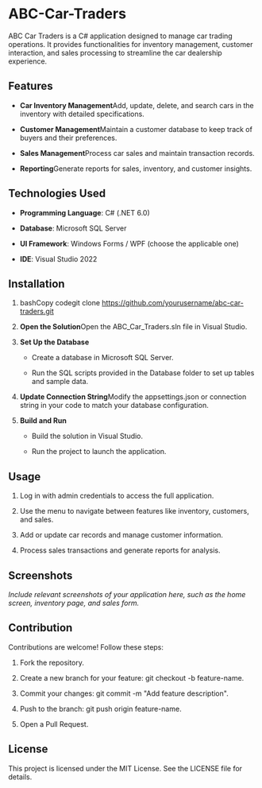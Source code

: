 # ABC-Car-Traders

ABC Car Traders is a C# application designed to manage car trading operations. It provides functionalities for inventory management, customer interaction, and sales processing to streamline the car dealership experience.

Features
--------

*   **Car Inventory Management**Add, update, delete, and search cars in the inventory with detailed specifications.
    
*   **Customer Management**Maintain a customer database to keep track of buyers and their preferences.
    
*   **Sales Management**Process car sales and maintain transaction records.
    
*   **Reporting**Generate reports for sales, inventory, and customer insights.
    

Technologies Used
-----------------

*   **Programming Language**: C# (.NET 6.0)
    
*   **Database**: Microsoft SQL Server
    
*   **UI Framework**: Windows Forms / WPF (choose the applicable one)
    
*   **IDE**: Visual Studio 2022
    

Installation
------------

1.  bashCopy codegit clone https://github.com/yourusername/abc-car-traders.git
    
2.  **Open the Solution**Open the ABC\_Car\_Traders.sln file in Visual Studio.
    
3.  **Set Up the Database**
    
    *   Create a database in Microsoft SQL Server.
        
    *   Run the SQL scripts provided in the Database folder to set up tables and sample data.
        
4.  **Update Connection String**Modify the appsettings.json or connection string in your code to match your database configuration.
    
5.  **Build and Run**
    
    *   Build the solution in Visual Studio.
        
    *   Run the project to launch the application.
        

Usage
-----

1.  Log in with admin credentials to access the full application.
    
2.  Use the menu to navigate between features like inventory, customers, and sales.
    
3.  Add or update car records and manage customer information.
    
4.  Process sales transactions and generate reports for analysis.
    

Screenshots
-----------

_Include relevant screenshots of your application here, such as the home screen, inventory page, and sales form._

Contribution
------------

Contributions are welcome! Follow these steps:

1.  Fork the repository.
    
2.  Create a new branch for your feature: git checkout -b feature-name.
    
3.  Commit your changes: git commit -m "Add feature description".
    
4.  Push to the branch: git push origin feature-name.
    
5.  Open a Pull Request.
    

License
-------

This project is licensed under the MIT License. See the LICENSE file for details.
